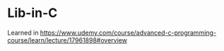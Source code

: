 # Lib-in-C

Learned in https://www.udemy.com/course/advanced-c-programming-course/learn/lecture/17961898#overview

